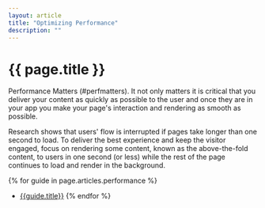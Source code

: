 ```yaml
---
layout: article
title: "Optimizing Performance"
description: ""
---
```

# {{ page.title }}

Performance Matters (#perfmatters).  It not only matters it is critical that you deliver your content as quickly as possible to the user and once they are in your app you make your page's interaction and rendering as smooth as possible.

Research shows that users' flow is interrupted if pages take longer than one second to load. To deliver the best experience and keep the visitor engaged, focus on rendering some content, known as the above-the-fold content, to users in one second (or less) while the rest of the page continues to load and render in the background.

{% for guide in page.articles.performance %}
*  <a href="{{guide.url}}">{{guide.title}}</a>
{% endfor %}
